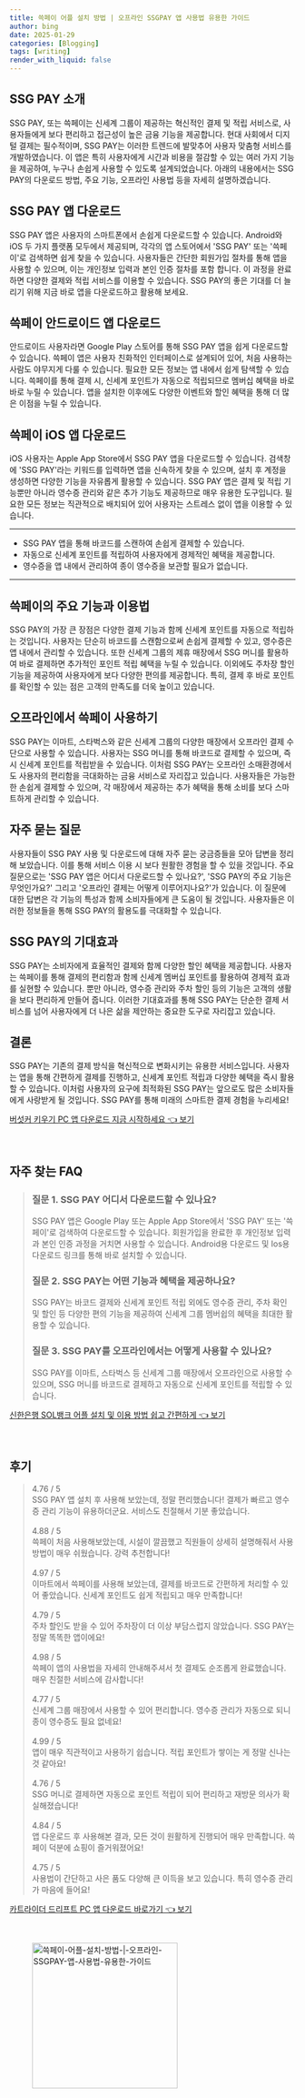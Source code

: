 ```yaml
---
title: 쓱페이 어플 설치 방법 | 오프라인 SSGPAY 앱 사용법 유용한 가이드
author: bing
date: 2025-01-29
categories: [Blogging]
tags: [writing]
render_with_liquid: false
---
```



<h2 id='SSG_PAY_소개'>SSG PAY 소개</h2>

<p>SSG PAY, 또는 쓱페이는 신세계 그룹이 제공하는 혁신적인 결제 및 적립 서비스로, 사용자들에게 보다 편리하고 접근성이 높은 금융 기능을 제공합니다. 현대 사회에서 디지털 결제는 필수적이며, SSG PAY는 이러한 트렌드에 발맞추어 사용자 맞춤형 서비스를 개발하였습니다. 이 앱은 특히 사용자에게 시간과 비용을 절감할 수 있는 여러 가지 기능을 제공하여, 누구나 손쉽게 사용할 수 있도록 설계되었습니다. 아래의 내용에서는 SSG PAY의 다운로드 방법, 주요 기능, 오프라인 사용법 등을 자세히 설명하겠습니다.</p>

<h2 id='SSG_PAY_앱_다운로드'>SSG PAY 앱 다운로드</h2>

<p>SSG PAY 앱은 사용자의 스마트폰에서 손쉽게 다운로드할 수 있습니다. Android와 iOS 두 가지 플랫폼 모두에서 제공되며, 각각의 앱 스토어에서 'SSG PAY' 또는 '쓱페이'로 검색하면 쉽게 찾을 수 있습니다. 사용자들은 간단한 회원가입 절차를 통해 앱을 사용할 수 있으며, 이는 개인정보 입력과 본인 인증 절차를 포함 합니다. 이 과정을 완료하면 다양한 결제와 적립 서비스를 이용할 수 있습니다. SSG PAY의 좋은 기대를 더 늘리기 위해 지금 바로 앱을 다운로드하고 활용해 보세요.</p>

<h2 id='SSG_PAY_안드로이드_앱_다운로드'>쓱페이 안드로이드 앱 다운로드</h2>

<p>안드로이드 사용자라면 Google Play 스토어를 통해 SSG PAY 앱을 쉽게 다운로드할 수 있습니다. 쓱페이 앱은 사용자 친화적인 인터페이스로 설계되어 있어, 처음 사용하는 사람도 야무지게 다룰 수 있습니다. 필요한 모든 정보는 앱 내에서 쉽게 탐색할 수 있습니다. 쓱페이를 통해 결제 시, 신세계 포인트가 자동으로 적립되므로 멤버십 혜택을 바로바로 누릴 수 있습니다. 앱을 설치한 이후에도 다양한 이벤트와 할인 혜택을 통해 더 많은 이점을 누릴 수 있습니다.</p>

<h2 id='SSG_PAY_iOS_앱_다운로드'>쓱페이 iOS 앱 다운로드</h2>

<p>iOS 사용자는 Apple App Store에서 SSG PAY 앱을 다운로드할 수 있습니다. 검색창에 'SSG PAY'라는 키워드를 입력하면 앱을 신속하게 찾을 수 있으며, 설치 후 계정을 생성하면 다양한 기능을 자유롭게 활용할 수 있습니다. SSG PAY 앱은 결제 및 적립 기능뿐만 아니라 영수증 관리와 같은 추가 기능도 제공하므로 매우 유용한 도구입니다. 필요한 모든 정보는 직관적으로 배치되어 있어 사용자는 스트레스 없이 앱을 이용할 수 있습니다.</p>

<hr />

<ul>
    <li>SSG PAY 앱을 통해 바코드를 스캔하여 손쉽게 결제할 수 있습니다.</li>
    <li>자동으로 신세계 포인트를 적립하여 사용자에게 경제적인 혜택을 제공합니다.</li>
    <li>영수증을 앱 내에서 관리하여 종이 영수증을 보관할 필요가 없습니다.</li>
</ul>

<hr />

<h2 id='SSG_PAY_주요_기능'>쓱페이의 주요 기능과 이용법</h2>

<p>SSG PAY의 가장 큰 장점은 다양한 결제 기능과 함께 신세계 포인트를 자동으로 적립하는 것입니다. 사용자는 단순히 바코드를 스캔함으로써 손쉽게 결제할 수 있고, 영수증은 앱 내에서 관리할 수 있습니다. 또한 신세계 그룹의 제휴 매장에서 SSG 머니를 활용하여 바로 결제하면 추가적인 포인트 적립 혜택을 누릴 수 있습니다. 이외에도 주차장 할인 기능을 제공하여 사용자에게 보다 다양한 편의를 제공합니다. 특히, 결제 후 바로 포인트를 확인할 수 있는 점은 고객의 만족도를 더욱 높이고 있습니다.</p>

<h2 id='오프라인에서_SSG_PAY_사용하기'>오프라인에서 쓱페이 사용하기</h2>

<p>SSG PAY는 이마트, 스타벅스와 같은 신세계 그룹의 다양한 매장에서 오프라인 결제 수단으로 사용할 수 있습니다. 사용자는 SSG 머니를 통해 바코드로 결제할 수 있으며, 즉시 신세계 포인트를 적립받을 수 있습니다. 이처럼 SSG PAY는 오프라인 소매환경에서도 사용자의 편리함을 극대화하는 금융 서비스로 자리잡고 있습니다. 사용자들은 가능한 한 손쉽게 결제할 수 있으며, 각 매장에서 제공하는 추가 혜택을 통해 소비를 보다 스마트하게 관리할 수 있습니다.</p>

<h2 id='자주_묻는_질문'>자주 묻는 질문</h2>

<p>사용자들이 SSG PAY 사용 및 다운로드에 대해 자주 묻는 궁금증들을 모아 답변을 정리해 보았습니다. 이를 통해 서비스 이용 시 보다 원활한 경험을 할 수 있을 것입니다. 주요 질문으로는 'SSG PAY 앱은 어디서 다운로드할 수 있나요?', 'SSG PAY의 주요 기능은 무엇인가요?' 그리고 '오프라인 결제는 어떻게 이루어지나요?'가 있습니다. 이 질문에 대한 답변은 각 기능의 특성과 함께 소비자들에게 큰 도움이 될 것입니다. 사용자들은 이러한 정보들을 통해 SSG PAY의 활용도를 극대화할 수 있습니다.</p>

<h2 id='SSG_PAY의_기대효과'>SSG PAY의 기대효과</h2>

<p>SSG PAY는 소비자에게 효율적인 결제와 함께 다양한 할인 혜택을 제공합니다. 사용자는 쓱페이를 통해 결제의 편리함과 함께 신세계 멤버십 포인트를 활용하여 경제적 효과를 실현할 수 있습니다. 뿐만 아니라, 영수증 관리와 주차 할인 등의 기능은 고객의 생활을 보다 편리하게 만들어 줍니다. 이러한 기대효과를 통해 SSG PAY는 단순한 결제 서비스를 넘어 사용자에게 더 나은 삶을 제안하는 중요한 도구로 자리잡고 있습니다.</p>

<h2 id='결론'>결론</h2>

<p>SSG PAY는 기존의 결제 방식을 혁신적으로 변화시키는 유용한 서비스입니다. 사용자는 앱을 통해 간편하게 결제를 진행하고, 신세계 포인트 적립과 다양한 혜택을 즉시 활용할 수 있습니다. 이처럼 사용자의 요구에 최적화된 SSG PAY는 앞으로도 많은 소비자들에게 사랑받게 될 것입니다. SSG PAY를 통해 미래의 스마트한 결제 경험을 누리세요!</p>


<p><a class="click-button" title="버섯커 키우기 PC 앱 다운로드 지금 시작하세요" href="https://somered.github.io/posts/%EB%B2%84%EC%84%AF%EC%BB%A4-%ED%82%A4%EC%9A%B0%EA%B8%B0-PC-%EC%95%B1-%EB%8B%A4%EC%9A%B4%EB%A1%9C%EB%93%9C-%EC%A7%80%EA%B8%88-%EC%8B%9C%EC%9E%91%ED%95%98%EC%84%B8%EC%9A%94/" rel="dofollow">버섯커 키우기 PC 앱 다운로드 지금 시작하세요 👈 보기</a></p><br>
<h2 id='자주_찾는_FAQ'>자주 찾는 FAQ</h2>
<div itemscope="" itemtype="https://schema.org/FAQPage"> 
<blockquote> 
<div itemscope="" itemprop="mainEntity" itemtype="https://schema.org/Question"> 
<h3 itemprop="name">질문 1. SSG PAY 어디서 다운로드할 수 있나요?</h3> 
<div itemscope="" itemprop="acceptedAnswer" itemtype="https://schema.org/Answer"> 
<span itemprop="text"> 
<p>SSG PAY 앱은 Google Play 또는 Apple App Store에서 'SSG PAY' 또는 '쓱페이'로 검색하여 다운로드할 수 있습니다. 회원가입을 완료한 후 개인정보 입력과 본인 인증 과정을 거치면 사용할 수 있습니다. Android용 다운로드 및 Ios용 다운로드 링크를 통해 바로 설치할 수 있습니다.</p> 
</span> 
</div> 
</div> 

<div itemscope="" itemprop="mainEntity" itemtype="https://schema.org/Question"> 
<h3 itemprop="name">질문 2. SSG PAY는 어떤 기능과 혜택을 제공하나요?</h3> 
<div itemscope="" itemprop="acceptedAnswer" itemtype="https://schema.org/Answer"> 
<span itemprop="text"> 
<p>SSG PAY는 바코드 결제와 신세계 포인트 적립 외에도 영수증 관리, 주차 확인 및 할인 등 다양한 편의 기능을 제공하여 신세계 그룹 멤버쉽의 혜택을 최대한 활용할 수 있습니다.</p> 
</span> 
</div> 
</div> 

<div itemscope="" itemprop="mainEntity" itemtype="https://schema.org/Question"> 
<h3 itemprop="name">질문 3. SSG PAY를 오프라인에서는 어떻게 사용할 수 있나요?</h3> 
<div itemscope="" itemprop="acceptedAnswer" itemtype="https://schema.org/Answer"> 
<span itemprop="text"> 
<p>SSG PAY를 이마트, 스타벅스 등 신세계 그룹 매장에서 오프라인으로 사용할 수 있으며, SSG 머니를 바코드로 결제하고 자동으로 신세계 포인트를 적립할 수 있습니다.</p> 
</span> 
</div> 
</div> 
</blockquote> 
</div>
<p><a class="click-button" title="신한은행 SOL뱅크 어플 설치 및 이용 방법 쉽고 간편하게" href="https://somered.github.io/posts/%EC%8B%A0%ED%95%9C%EC%9D%80%ED%96%89-SOL%EB%B1%85%ED%81%AC-%EC%96%B4%ED%94%8C-%EC%84%A4%EC%B9%98-%EB%B0%8F-%EC%9D%B4%EC%9A%A9-%EB%B0%A9%EB%B2%95-%EC%89%BD%EA%B3%A0-%EA%B0%84%ED%8E%B8%ED%95%98%EA%B2%8C/" rel="dofollow">신한은행 SOL뱅크 어플 설치 및 이용 방법 쉽고 간편하게 👈 보기</a></p><br>
<h2 id='후기'>후기</h2>
<div itemscope itemtype="https://schema.org/Product">
  <blockquote>
  <div itemprop="review" itemscope itemtype="https://schema.org/Review">
      <div itemprop="reviewRating" itemscope itemtype="https://schema.org/Rating"> <span itemprop="ratingValue">4.76</span> / <span itemprop="bestRating">5</span> </div>
      <span itemprop="reviewBody">SSG PAY 앱 설치 후 사용해 보았는데, 정말 편리했습니다! 결제가 빠르고 영수증 관리 기능이 유용하더군요. 서비스도 친절해서 기분 좋았습니다.</span>
  </div>
  <br>
  <div itemprop="review" itemscope itemtype="https://schema.org/Review">
      <div itemprop="reviewRating" itemscope itemtype="https://schema.org/Rating"> <span itemprop="ratingValue">4.88</span> / <span itemprop="bestRating">5</span> </div>
      <span itemprop="reviewBody">쓱페이 처음 사용해보았는데, 시설이 깔끔했고 직원들이 상세히 설명해줘서 사용 방법이 매우 쉬웠습니다. 강력 추천합니다!</span>
  </div>
  <br>
  <div itemprop="review" itemscope itemtype="https://schema.org/Review">
      <div itemprop="reviewRating" itemscope itemtype="https://schema.org/Rating"> <span itemprop="ratingValue">4.97</span> / <span itemprop="bestRating">5</span> </div>
      <span itemprop="reviewBody">이마트에서 쓱페이를 사용해 보았는데, 결제를 바코드로 간편하게 처리할 수 있어 좋았습니다. 신세계 포인트도 쉽게 적립되고 매우 만족합니다!</span>
  </div>
  <br>
  <div itemprop="review" itemscope itemtype="https://schema.org/Review">
      <div itemprop="reviewRating" itemscope itemtype="https://schema.org/Rating"> <span itemprop="ratingValue">4.79</span> / <span itemprop="bestRating">5</span> </div>
      <span itemprop="reviewBody">주차 할인도 받을 수 있어 주차장이 더 이상 부담스럽지 않았습니다. SSG PAY는 정말 똑똑한 앱이에요!</span>
  </div>
  <br>
  <div itemprop="review" itemscope itemtype="https://schema.org/Review">
      <div itemprop="reviewRating" itemscope itemtype="https://schema.org/Rating"> <span itemprop="ratingValue">4.98</span> / <span itemprop="bestRating">5</span> </div>
      <span itemprop="reviewBody">쓱페이 앱의 사용법을 자세히 안내해주셔서 첫 결제도 순조롭게 완료했습니다. 매우 친절한 서비스에 감사합니다!</span>
  </div>
  <br>
  <div itemprop="review" itemscope itemtype="https://schema.org/Review">
      <div itemprop="reviewRating" itemscope itemtype="https://schema.org/Rating"> <span itemprop="ratingValue">4.77</span> / <span itemprop="bestRating">5</span> </div>
      <span itemprop="reviewBody">신세계 그룹 매장에서 사용할 수 있어 편리합니다. 영수증 관리가 자동으로 되니 종이 영수증도 필요 없네요!</span>
  </div>
  <br>
  <div itemprop="review" itemscope itemtype="https://schema.org/Review">
      <div itemprop="reviewRating" itemscope itemtype="schema.org/Rating"> <span itemprop="ratingValue">4.99</span> / <span itemprop="bestRating">5</span> </div>
      <span itemprop="reviewBody">앱이 매우 직관적이고 사용하기 쉽습니다. 적립 포인트가 쌓이는 게 정말 신나는 것 같아요!</span>
  </div>
  <br>
  <div itemprop="review" itemscope itemtype="https://schema.org/Review">
      <div itemprop="reviewRating" itemscope itemtype="https://schema.org/Rating"> <span itemprop="ratingValue">4.76</span> / <span itemprop="bestRating">5</span> </div>
      <span itemprop="reviewBody">SSG 머니로 결제하면 자동으로 포인트 적립이 되어 편리하고 재방문 의사가 확실해졌습니다!</span>
  </div>
  <br>
  <div itemprop="review" itemscope itemtype="https://schema.org/Review">
      <div itemprop="reviewRating" itemscope itemtype="schema.org/Rating"> <span itemprop="ratingValue">4.84</span> / <span itemprop="bestRating">5</span> </div>
      <span itemprop="reviewBody">앱 다운로드 후 사용해본 결과, 모든 것이 원활하게 진행되어 매우 만족합니다. 쓱페이 덕분에 쇼핑이 즐거워졌어요!</span>
  </div>
  <br>
  <div itemprop="review" itemscope itemtype="https://schema.org/Review">
      <div itemprop="reviewRating" itemscope itemtype="schema.org/Rating"> <span itemprop="ratingValue">4.75</span> / <span itemprop="bestRating">5</span> </div>
      <span itemprop="reviewBody">사용법이 간단하고 사은 품도 다양해 큰 이득을 보고 있습니다. 특히 영수증 관리가 마음에 들어요!</span>
  </div>
  </blockquote>
</div>
<p><a class="click-button" title="카트라이더 드리프트 PC 앱 다운로드 바로가기" href="https://somered.github.io/posts/%EC%B9%B4%ED%8A%B8%EB%9D%BC%EC%9D%B4%EB%8D%94-%EB%93%9C%EB%A6%AC%ED%94%84%ED%8A%B8-PC-%EC%95%B1-%EB%8B%A4%EC%9A%B4%EB%A1%9C%EB%93%9C-%EB%B0%94%EB%A1%9C%EA%B0%80%EA%B8%B0/" rel="dofollow">카트라이더 드리프트 PC 앱 다운로드 바로가기 👈 보기</a></p><br>
<figure class="image"><img src="https://somered.github.io/assets/img/thumbnail/쓱페이-어플-설치-방법-|-오프라인-SSGPAY-앱-사용법-유용한-가이드.webp" alt="쓱페이-어플-설치-방법-|-오프라인-SSGPAY-앱-사용법-유용한-가이드" width="256" height="256"></figure>